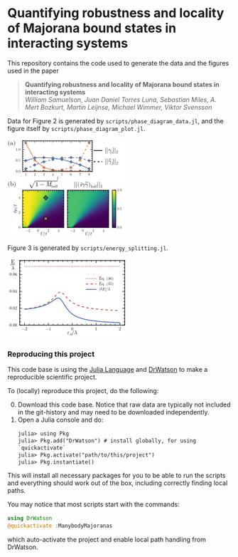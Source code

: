 # Quantifying robustness and locality of Majorana bound states in interacting systems
This repository contains the code used to generate the data and the figures used in the paper
> **Quantifying robustness and locality of Majorana bound states in interacting systems** \
> *William Samuelson, Juan Daniel Torres Luna, Sebastian Miles, A. Mert Bozkurt, Martin Leijnse, Michael Wimmer, Viktor Svensson*

Data for Figure 2 is generated by `scripts/phase_diagram_data.jl`, and the figure itself by `scripts/phase_diagram_plot.jl`.

![Small version of Figure 2. Shows Majorana wavefunctions and phase diagram.](plots/int_kitaev_phase_diagram_and_wavefunctions_8.png)

Figure 3 is generated by `scripts/energy_splitting.jl`.

![Small version of Figure 3. Compares energy splitting to bounds.](plots/energy_splitting_comparison_8.png)

### Reproducing this project
This code base is using the [Julia Language](https://julialang.org/) and
[DrWatson](https://juliadynamics.github.io/DrWatson.jl/stable/)
to make a reproducible scientific project.

To (locally) reproduce this project, do the following:

0. Download this code base. Notice that raw data are typically not included in the
   git-history and may need to be downloaded independently.
1. Open a Julia console and do:
   ```
   julia> using Pkg
   julia> Pkg.add("DrWatson") # install globally, for using `quickactivate`
   julia> Pkg.activate("path/to/this/project")
   julia> Pkg.instantiate()
   ```

This will install all necessary packages for you to be able to run the scripts and
everything should work out of the box, including correctly finding local paths.

You may notice that most scripts start with the commands:
```julia
using DrWatson
@quickactivate :ManybodyMajoranas
```
which auto-activate the project and enable local path handling from DrWatson.
